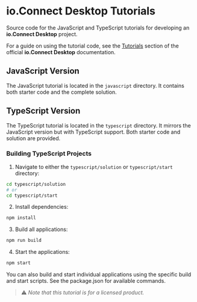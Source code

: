 # io.Connect Desktop Tutorials

Source code for the JavaScript and TypeScript tutorials for developing an **io.Connect Desktop** project.

For a guide on using the tutorial code, see the [Tutorials](https://docs.interop.io/desktop/tutorials/javascript/index.html) section of the official **io.Connect Desktop** documentation.

## JavaScript Version

The JavaScript tutorial is located in the `javascript` directory. It contains both starter code and the complete solution.

## TypeScript Version

The TypeScript tutorial is located in the `typescript` directory. It mirrors the JavaScript version but with TypeScript support. Both starter code and solution are provided.

### Building TypeScript Projects

1. Navigate to either the `typescript/solution` or `typescript/start` directory:

```bash
cd typescript/solution
# or
cd typescript/start
```

2. Install dependencies:

```bash
npm install
```

3. Build all applications:

```bash
npm run build
```

4. Start the applications:

```bash
npm start
```

You can also build and start individual applications using the specific build and start scripts. See the package.json for available commands.

> ⚠️ *Note that this tutorial is for a licensed product.*